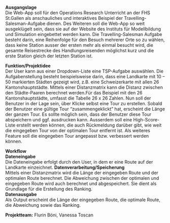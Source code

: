 **Ausgangslage**  
Die Web-App soll für den Operations Research Unterricht an der FHS St.Gallen als anschauliches und interaktives Beispiel der Travelling-Salesman-Aufgabe dienen. Des Weiteren soll die Web-App so weit ausgeklügelt sein, dass sie auf der Website des Instituts für Modellbildung und Simulation eingebettet werden kann.
Die Travelling-Salesman Aufgabe besteht darin, eine Reihenfolge für den Besuch mehrerer Orte so zu wählen, dass keine Station ausser der ersten mehr als einmal besucht wird, die gesamte Reisestrecke des Handlungsreisenden möglichst kurz und die erste Station gleich der letzten Station ist.

**Funktion/Projektidee**   
Der User kann aus einer Dropdown-Liste eine TSP-Aufgabe auswählen. Die Aufgabenstellung besteht beispielsweise darin, dass eine Landkarte mit 10 – 50 markierten Städten gezeigt wird, z.B. eine Schweizerkarte mit allen 26 Kantonshauptstädte. Mittels einer Distanzmatrix kann die Distanz zwischen den Städte-Paaren berechnet werden.Für das Beispiel mit den 26 Kantonshauptstädte, umfasst die Tabelle 26 x 26 Zahlen. 
Nun soll der Benutzer in der Lage sein, über Klicke selbst eine Tour zu erstellen. Sobald der Benutzer eine gültige Tour “zusammengeklickt” hat, erscheint die Länge der ganzen Tour. Es sollte möglich sein, dass der Benutzer diese Tour abspeichern und ggf. ausdrucken kann. Ausserdem soll eine High-Score-Liste erstellt werden können, die auch Rückmeldung darüber gibt, wie weit die eingegeben Tour von der optimalen Tour entfernt ist. Als weiteres Feature soll die eingegeben Tour angepasst bzw. verbessert werden können.

**Workflow**  
**Dateneingabe**  
Die Dateneingabe erfolgt durch den User, in dem er eine Route auf der Landkarte einzeichnet.
**Datenverarbeitung/Speicherung**  
Mittels einer Distanzmatrix wird die Länge der eingegeben Route und der optimalen Route berechnet. Die Abweichung zwischen der optimalen und eingegeben Route wird auch berechnet und abgespeichert. Sie dient als Grundlage für die Erstellung des Ranking.  
**Datenausgabe**  	  
Als Output erscheint die Länge der eingegeben Route, die optimale Route, die Abweichung sowie das Ranking.    

**Projektteam:** Flurin Böni, Vanessa Toscan
